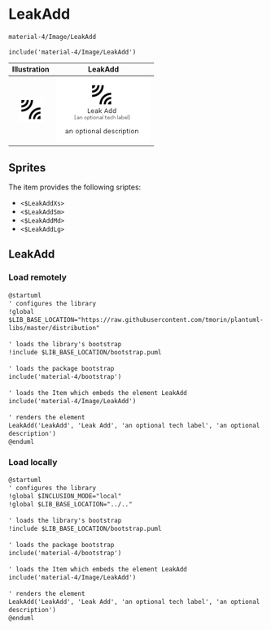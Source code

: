 # LeakAdd


```text
material-4/Image/LeakAdd
```

```text
include('material-4/Image/LeakAdd')
```



| Illustration | LeakAdd |
| :---: | :---: |
| ![illustration for Illustration](../../material-4/Image/LeakAdd.png) | ![illustration for LeakAdd](../../material-4/Image/LeakAdd.Local.png) |



## Sprites
The item provides the following sriptes:

- `<$LeakAddXs>`
- `<$LeakAddSm>`
- `<$LeakAddMd>`
- `<$LeakAddLg>`





## LeakAdd

### Load remotely
```plantuml
@startuml
' configures the library
!global $LIB_BASE_LOCATION="https://raw.githubusercontent.com/tmorin/plantuml-libs/master/distribution"

' loads the library's bootstrap
!include $LIB_BASE_LOCATION/bootstrap.puml

' loads the package bootstrap
include('material-4/bootstrap')

' loads the Item which embeds the element LeakAdd
include('material-4/Image/LeakAdd')

' renders the element
LeakAdd('LeakAdd', 'Leak Add', 'an optional tech label', 'an optional description')
@enduml
```

### Load locally
```plantuml
@startuml
' configures the library
!global $INCLUSION_MODE="local"
!global $LIB_BASE_LOCATION="../.."

' loads the library's bootstrap
!include $LIB_BASE_LOCATION/bootstrap.puml

' loads the package bootstrap
include('material-4/bootstrap')

' loads the Item which embeds the element LeakAdd
include('material-4/Image/LeakAdd')

' renders the element
LeakAdd('LeakAdd', 'Leak Add', 'an optional tech label', 'an optional description')
@enduml
```

